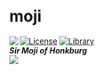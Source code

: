 <h1>moji</h1>
<a href="https://github.com/yumm-b612/moji.py/blob/main/LICENSE"><img alt="License" src="https://img.shields.io/github/license/yumm-b612/moji.py?style=for-the-badge"></a>
<a href="https://github.com/Rapptz/discord.py"><img alt="Library" src="https://img.shields.io/badge/Library-discord.py-yellow?style=for-the-badge&logo=appveyor"></a>

<img align="left" src="https://raw.githubusercontent.com/yumm-b612/moji.py/main/utils/assets/moji/moji_hd.png"/>
<br>
<i><b>Sir Moji of Honkburg</i></b>
<br>
<a href="https://discord.gg/NaXhwqWxV9"><img src="https://invidget.switchblade.xyz/NaXhwqWxV9"/a></a>
<!--
<b>developer:</b> <br>
<img align="left" width="150" height="150" alt="yum" src="https://avatars.githubusercontent.com/u/75433579?v=4"/>
<b>discord:</b> yumyum#6512 <br> <b>hewo am yumyum aka yum aka kshly</b>
<br><br>
<img width="88.6" height="21.6" alt="Discord" src="https://raw.githubusercontent.com/yumm-b612/moji.py/f888e44b6319f2a9519de7d4fdd04c9294595fad/branding%20logos/discord/Discord-Wordmark-Color.svg"/>

<br><br><br>

<div align="right">
  <b>powered by</b>
  <br>
  <p>
    <a href="https://code.visualstudio.com/"><img src="https://i.giphy.com/media/IdyAQJVN2kVPNUrojM/200.webp" width="100" /></a>
    <a href="https://www.python.org/"><img src="https://i.giphy.com/media/LMt9638dO8dftAjtco/200.webp" width="100" /></a>
  </p>
</div>
-->
